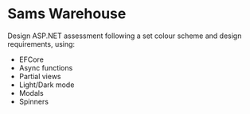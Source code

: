 # Sams Warehouse

Design ASP.NET assessment following a set colour scheme and design requirements, using:
- EFCore
- Async functions
- Partial views
- Light/Dark mode
- Modals
- Spinners
